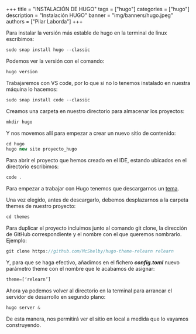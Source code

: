 +++
title = "INSTALACIÓN DE HUGO"
tags = ["hugo"]
categories = ["hugo"]
description = "Instalación HUGO"
banner = "img/banners/hugo.jpeg"
authors = ["Pilar Laborda"]
+++


Para instalar la versión más estable de hugo en la terminal de linux escribimos: 

``` js
sudo snap install hugo --classic
```


Podemos ver la versión con el comando:

``` js
hugo version
```

Trabajaremos con VS code, por lo que si no lo tenemos instalado en nuestra máquina lo hacemos:
``` js
sudo snap install code --classic
```

Creamos una carpeta en nuestro directorio para almacenar los proyectos:

``` js
mkdir hugo
```

Y nos movemos allí para empezar a crear un nuevo sitio de contenido:

``` js
cd hugo
hugo new site proyecto_hugo
```

Para abrir el proyecto que hemos creado en el IDE, estando ubicados en el directorio escribimos:

``` js
code .
```

Para empezar a trabajar con Hugo tenemos que descargarnos un [tema](https://themes.gohugo.io/themes/ "Haz clic para descubrir la biblioteca de temas de hugo").

Una vez elegido, antes de descargarlo, debemos desplazarnos a la carpeta themes de nuestro proyecto:

``` js
cd themes
```

Para duplicar el proyecto incluimos junto al comando git clone, la dirección de GitHub correspondiente y el nombre con el que queremos nombrarlo. Ejemplo:

``` js
git clone https://github.com/McShelby/hugo-theme-relearn relearn
```

Y, para que se haga efectivo, añadimos en el fichero *****config.toml*****  nuevo parámetro theme con el nombre que le acabamos de asignar:

``` js
theme=[‘relearn’]
```


Ahora ya podemos volver al directorio en la terminal para arrancar el servidor de desarrollo en segundo plano: 
``` js
hugo server &
```

De esta manera, nos permitirá ver el sitio en local a medida que lo vayamos construyendo.
